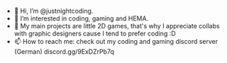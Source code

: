 - 👋 Hi, I’m @justnightcoding.
- 👀 I’m interested in coding, gaming and HEMA.
- 🌱 My main projects are little 2D games, that's why I appreciate collabs with graphic designers cause I tend to prefer coding :D
- 📫 How to reach me: check out my coding and gaming discord server (German) discord.gg/9ExDZrPb7q
